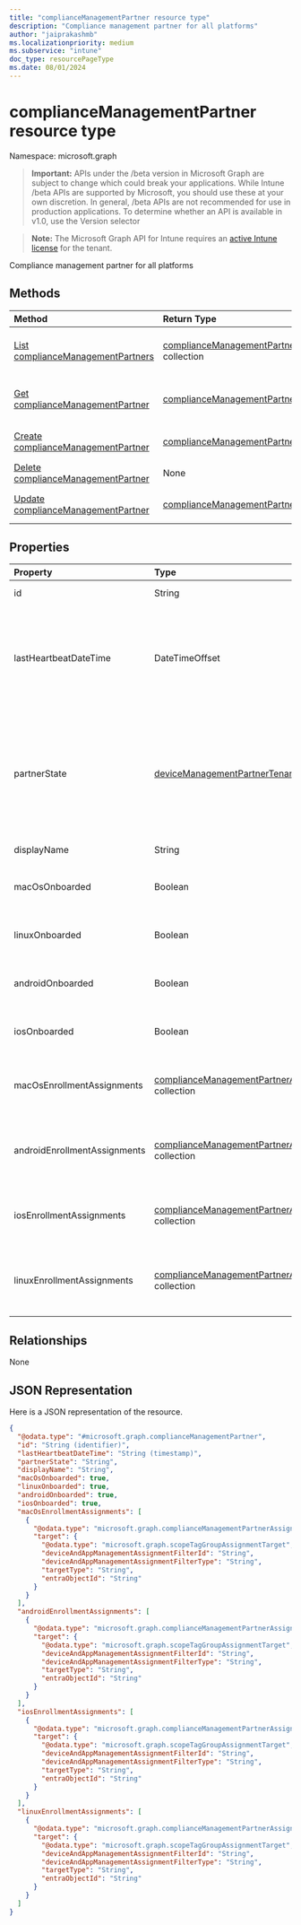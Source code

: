 ```yaml
---
title: "complianceManagementPartner resource type"
description: "Compliance management partner for all platforms"
author: "jaiprakashmb"
ms.localizationpriority: medium
ms.subservice: "intune"
doc_type: resourcePageType
ms.date: 08/01/2024
---
```


# complianceManagementPartner resource type

Namespace: microsoft.graph

> **Important:** APIs under the /beta version in Microsoft Graph are subject to change which could break your applications. While Intune /beta APIs are supported by Microsoft, you should use these at your own discretion. In general, /beta APIs are not recommended for use in production applications. To determine whether an API is available in v1.0, use the Version selector

> **Note:** The Microsoft Graph API for Intune requires an [active Intune license](https://go.microsoft.com/fwlink/?linkid=839381) for the tenant.

Compliance management partner for all platforms

## Methods
|Method|Return Type|Description|
|:---|:---|:---|
|[List complianceManagementPartners](../api/intune-onboarding-compliancemanagementpartner-list.md)|[complianceManagementPartner](../resources/intune-onboarding-compliancemanagementpartner.md) collection|List properties and relationships of the [complianceManagementPartner](../resources/intune-onboarding-compliancemanagementpartner.md) objects.|
|[Get complianceManagementPartner](../api/intune-onboarding-compliancemanagementpartner-get.md)|[complianceManagementPartner](../resources/intune-onboarding-compliancemanagementpartner.md)|Read properties and relationships of the [complianceManagementPartner](../resources/intune-onboarding-compliancemanagementpartner.md) object.|
|[Create complianceManagementPartner](../api/intune-onboarding-compliancemanagementpartner-create.md)|[complianceManagementPartner](../resources/intune-onboarding-compliancemanagementpartner.md)|Create a new [complianceManagementPartner](../resources/intune-onboarding-compliancemanagementpartner.md) object.|
|[Delete complianceManagementPartner](../api/intune-onboarding-compliancemanagementpartner-delete.md)|None|Deletes a [complianceManagementPartner](../resources/intune-onboarding-compliancemanagementpartner.md).|
|[Update complianceManagementPartner](../api/intune-onboarding-compliancemanagementpartner-update.md)|[complianceManagementPartner](../resources/intune-onboarding-compliancemanagementpartner.md)|Update the properties of a [complianceManagementPartner](../resources/intune-onboarding-compliancemanagementpartner.md) object.|

## Properties
|Property|Type|Description|
|:---|:---|:---|
|id|String|Id of the entity|
|lastHeartbeatDateTime|DateTimeOffset|Timestamp of last heartbeat after admin onboarded to the compliance management partner|
|partnerState|[deviceManagementPartnerTenantState](../resources/intune-onboarding-devicemanagementpartnertenantstate.md)|Partner state of this tenant. Possible values are: `unknown`, `unavailable`, `enabled`, `terminated`, `rejected`, `unresponsive`.|
|displayName|String|Partner display name|
|macOsOnboarded|Boolean|Partner onboarded for Mac devices.|
|linuxOnboarded|Boolean|Partner onboarded for Linux devices.|
|androidOnboarded|Boolean|Partner onboarded for Android devices.|
|iosOnboarded|Boolean|Partner onboarded for ios devices.|
|macOsEnrollmentAssignments|[complianceManagementPartnerAssignment](../resources/intune-onboarding-compliancemanagementpartnerassignment.md) collection|User groups which enroll Mac devices through partner.|
|androidEnrollmentAssignments|[complianceManagementPartnerAssignment](../resources/intune-onboarding-compliancemanagementpartnerassignment.md) collection|User groups which enroll Android devices through partner.|
|iosEnrollmentAssignments|[complianceManagementPartnerAssignment](../resources/intune-onboarding-compliancemanagementpartnerassignment.md) collection|User groups which enroll ios devices through partner.|
|linuxEnrollmentAssignments|[complianceManagementPartnerAssignment](../resources/intune-onboarding-compliancemanagementpartnerassignment.md) collection|User groups which enroll Linux devices through partner.|

## Relationships
None

## JSON Representation
Here is a JSON representation of the resource.
<!-- {
  "blockType": "resource",
  "keyProperty": "id",
  "@odata.type": "microsoft.graph.complianceManagementPartner"
}
-->
``` json
{
  "@odata.type": "#microsoft.graph.complianceManagementPartner",
  "id": "String (identifier)",
  "lastHeartbeatDateTime": "String (timestamp)",
  "partnerState": "String",
  "displayName": "String",
  "macOsOnboarded": true,
  "linuxOnboarded": true,
  "androidOnboarded": true,
  "iosOnboarded": true,
  "macOsEnrollmentAssignments": [
    {
      "@odata.type": "microsoft.graph.complianceManagementPartnerAssignment",
      "target": {
        "@odata.type": "microsoft.graph.scopeTagGroupAssignmentTarget",
        "deviceAndAppManagementAssignmentFilterId": "String",
        "deviceAndAppManagementAssignmentFilterType": "String",
        "targetType": "String",
        "entraObjectId": "String"
      }
    }
  ],
  "androidEnrollmentAssignments": [
    {
      "@odata.type": "microsoft.graph.complianceManagementPartnerAssignment",
      "target": {
        "@odata.type": "microsoft.graph.scopeTagGroupAssignmentTarget",
        "deviceAndAppManagementAssignmentFilterId": "String",
        "deviceAndAppManagementAssignmentFilterType": "String",
        "targetType": "String",
        "entraObjectId": "String"
      }
    }
  ],
  "iosEnrollmentAssignments": [
    {
      "@odata.type": "microsoft.graph.complianceManagementPartnerAssignment",
      "target": {
        "@odata.type": "microsoft.graph.scopeTagGroupAssignmentTarget",
        "deviceAndAppManagementAssignmentFilterId": "String",
        "deviceAndAppManagementAssignmentFilterType": "String",
        "targetType": "String",
        "entraObjectId": "String"
      }
    }
  ],
  "linuxEnrollmentAssignments": [
    {
      "@odata.type": "microsoft.graph.complianceManagementPartnerAssignment",
      "target": {
        "@odata.type": "microsoft.graph.scopeTagGroupAssignmentTarget",
        "deviceAndAppManagementAssignmentFilterId": "String",
        "deviceAndAppManagementAssignmentFilterType": "String",
        "targetType": "String",
        "entraObjectId": "String"
      }
    }
  ]
}
```